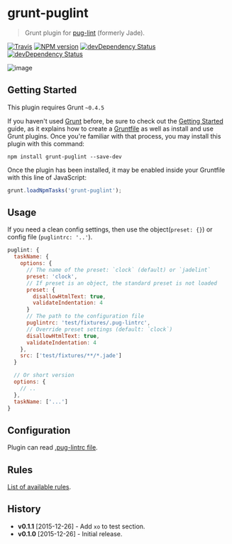 # grunt-puglint

> Grunt plugin for [pug-lint](https://github.com/pugjs/pug-lint) (formerly Jade).

[![Travis](https://img.shields.io/travis/mrmlnc/grunt-puglint.svg?style=flat-square)](https://travis-ci.org/mrmlnc/grunt-puglint)
[![NPM version](https://img.shields.io/npm/v/grunt-puglint.svg?style=flat-square)](https://www.npmjs.com/package/grunt-puglint)
[![devDependency Status](https://img.shields.io/david/mrmlnc/grunt-puglint.svg?style=flat-square)](https://david-dm.org/mrmlnc/grunt-puglint#info=dependencies)
[![devDependency Status](https://img.shields.io/david/dev/mrmlnc/grunt-puglint.svg?style=flat-square)](https://david-dm.org/mrmlnc/grunt-puglint#info=devDependencies)

![image](https://cloud.githubusercontent.com/assets/7034281/12007446/c55156a8-ac15-11e5-9fda-4be1167c5709.png)

## Getting Started
This plugin requires Grunt `~0.4.5`

If you haven't used [Grunt](http://gruntjs.com/) before, be sure to check out the [Getting Started](http://gruntjs.com/getting-started) guide, as it explains how to create a [Gruntfile](http://gruntjs.com/sample-gruntfile) as well as install and use Grunt plugins. Once you're familiar with that process, you may install this plugin with this command:

```shell
npm install grunt-puglint --save-dev
```

Once the plugin has been installed, it may be enabled inside your Gruntfile with this line of JavaScript:

```js
grunt.loadNpmTasks('grunt-puglint');
```

## Usage

If you need a clean config settings, then use the object(`preset: {}`) or config file (`puglintrc: '..'`).

```js
puglint: {
  taskName: {
    options: {
      // The name of the preset: `clock` (default) or `jadelint`
      preset: 'clock',
      // If preset is an object, the standard preset is not loaded
      preset: {
        disallowHtmlText: true,
        validateIndentation: 4
      }
      // The path to the configuration file
      puglintrc: 'test/fixtures/.pug-lintrc',
      // Override preset settings (default: `clock`)
      disallowHtmlText: true,
      validateIndentation: 4
    },
    src: ['test/fixtures/**/*.jade']
  }

  // Or short version
  options: {
    // ..
  },
  taskName: ['...']
}
```

## Configuration

Plugin can read [.pug-lintrc file](https://github.com/pugjs/pug-lint#configuration-file).

## Rules

[List of available rules](https://github.com/pugjs/pug-lint/blob/master/docs/rules.md).

## History

  * **v0.1.1** [2015-12-26] - Add `xo` to test section.
  * **v0.1.0** [2015-12-26] - Initial release.
